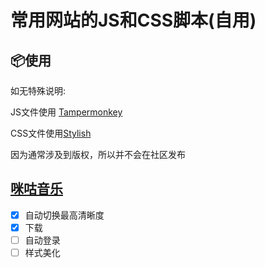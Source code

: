 # 常用网站的JS和CSS脚本(自用)

## 📦使用

如无特殊说明:

JS文件使用 [Tampermonkey](https://github.com/Tampermonkey/tampermonkey) 

CSS文件使用[Stylish](https://userstyles.org/)

因为通常涉及到版权，所以并不会在社区发布

## [咪咕音乐](./migu.js)
- [x] 自动切换最高清晰度
- [x] 下载
- [ ] 自动登录
- [ ] 样式美化